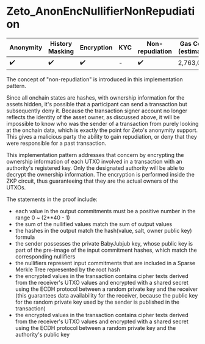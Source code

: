 # Zeto_AnonEncNullifierNonRepudiation

| Anonymity          | History Masking    | Encryption         | KYC | Non-repudiation    | Gas Cost (estimate) |
| ------------------ | ------------------ | ------------------ | --- | ------------------ | ------------------- |
| :heavy_check_mark: | :heavy_check_mark: | :heavy_check_mark: | -   | :heavy_check_mark: | 2,763,071           |

The concept of "non-repudiation" is introduced in this implementation pattern.

Since all onchain states are hashes, with ownership information for the assets hidden, it's possible that a participant can send a transaction but subsequently deny it. Because the transaction signer account no longer reflects the identity of the asset owner, as discussed above, it will be impossible to know who was the sender of a transaction from purely looking at the onchain data, which is exactly the point for Zeto's anonymity support. This gives a malicious party the ability to gain repudiation, or deny that they were responsible for a past transaction.

This implementation pattern addresses that concern by encrypting the ownership information of each UTXO involved in a transaction with an authority's registered key. Only the designated authority will be able to decrypt the ownership information. The encryption is performed inside the ZKP circuit, thus guaranteeing that they are the actual owners of the UTXOs.

The statements in the proof include:

- each value in the output commitments must be a positive number in the range 0 ~ (2\*\*40 - 1)
- the sum of the nullified values match the sum of output values
- the hashes in the output match the hash(value, salt, owner public key) formula
- the sender possesses the private BabyJubjub key, whose public key is part of the pre-image of the input commitment hashes, which match the corresponding nullifiers
- the nullifiers represent input commitments that are included in a Sparse Merkle Tree represented by the root hash
- the encrypted values in the transaction contains cipher texts derived from the receiver's UTXO values and encrypted with a shared secret using the ECDH protocol between a random private key and the receiver (this guarantees data availability for the receiver, because the public key for the random private key used by the sender is published in the transaction)
- the encrypted values in the transaction contains cipher texts derived from the receiver's UTXO values and encrypted with a shared secret using the ECDH protocol between a random private key and the authority's public key
